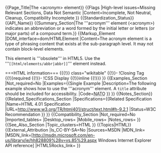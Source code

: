 {{Page_Title|The &lt;acronym&gt; element}}
{{Flags
|High-level issues=Missing Relevant Sections, Data Not Semantic
|Content=Incomplete, Not Neutral, Cleanup, Compatibility Incomplete
}}
{{Standardization_Status}}
{{API_Name}}
{{Summary_Section|The '''acronym''' element (&lt;acronym&gt;) indicates an abbreviation or a word formed by the initial letter or letters (or major parts) of a compound term.}}
{{Markup_Element
|DOM_interface=dom/HTMLElement
|Content=The acronym element is a type of phrasing content that exists at the sub-paragraph level. It may not contain block-level elements. 

This element is '''obsolete''' in HTML5. Use the '''<code>[[html/elements/abbr|abbr]]</code>''' element instead.

===HTML information===
{{{!}} class="wikitable"
{{!}}-
!Closing Tag
{{!}}required
{{!}}-
!CSS Display
{{!}}inline
{{!}}}
}}
{{Examples_Section
|Not_required=No
|Examples={{Single Example
|Description=The following example shows how to use the '''acronym''' element. A <code>title</code> attribute should be included for accessibility.
|Code=<syntaxhighlight lang="html4strict"><acronym title="North Atlantic Treaty Organization">NATO</acronym></syntaxhighlight>
}}
}}
{{Notes_Section}}
{{Related_Specifications_Section
|Specifications={{Related Specification
|Name=HTML 4.01 Specification
|URL=http://www.w3.org/TR/html401/struct/text.html#h-9.2.1
|Status=W3C Recommendation
}}
}}
{{Compatibility_Section
|Not_required=No
|Imported_tables=
|Desktop_rows=
|Mobile_rows=
|Notes_rows=
}}
{{See_Also_Section
|Topic_clusters=HTML
}}
{{Topics|HTML}}
{{External_Attribution
|Is_CC-BY-SA=No
|Sources=MSDN
|MDN_link=
|MSDN_link=[http://msdn.microsoft.com/en-us/library/ie/hh828809%28v=vs.85%29.aspx Windows Internet Explorer API reference]
|HTML5Rocks_link=
}}